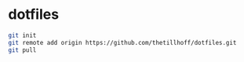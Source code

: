 # dotfiles

```sh
git init
git remote add origin https://github.com/thetillhoff/dotfiles.git
git pull
```

